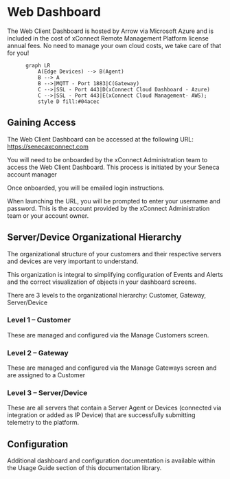 # Web Dashboard

The Web Client Dashboard is hosted by Arrow via Microsoft Azure and is included in the cost of
xConnect Remote Management Platform license annual fees. No need to manage your own
cloud costs, we take care of that for you!

```mermaid
      graph LR
          A(Edge Devices) --> B(Agent)
          B --> A
          B -->|MQTT - Port 1883|C(Gateway)
          C -->|SSL - Port 443|D(xConnect Cloud Dashboard - Azure)
          C -->|SSL - Port 443|E(xConnect Cloud Management- AWS);
          style D fill:#04acec
```

## Gaining Access
The Web Client Dashboard can be accessed at the following URL: https://senecaxconnect.com

You will need to be onboarded by the xConnect Administration team to access the Web Client Dashboard. 
This process is initiated by your Seneca account manager 

Once onboarded, you will be emailed login instructions.

When launching the URL, you will be prompted to enter your username and password. This is
the account provided by the xConnect Administration team or your account owner.

## Server/Device Organizational Hierarchy
The organizational structure of your customers and their respective servers and devices are
very important to understand. 

This organization is integral to simplifying configuration of Events
and Alerts and the correct visualization of objects in your dashboard screens.

There are 3 levels to the organizational hierarchy: Customer, Gateway, Server/Device

### Level 1 – Customer
These are managed and configured via the
Manage Customers screen.

### Level 2 – Gateway
These are managed and configured via the
Manage Gateways screen and are assigned to a
Customer

### Level 3 – Server/Device
These are all servers that contain a
Server Agent or Devices (connected via integration or added as IP Device) 
that are successfully submitting telemetry to the platform.

## Configuration

Additional dashboard and configuration documentation is available within the Usage Guide section of this
documentation library.